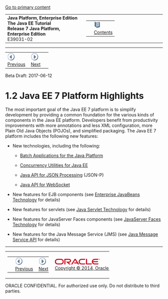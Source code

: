 [Go to primary content](#BEGIN)

<table>
<colgroup>
<col width="50%" />
<col width="50%" />
</colgroup>
<tbody>
<tr class="odd">
<td><strong>Java Platform, Enterprise Edition The Java EE Tutorial</strong><br />
<strong>Release 7 Java Platform, Enterprise Edition</strong><br />
E39031-02</td>
<td><table>
<tbody>
<tr class="odd">
<td> </td>
<td><a href="toc.md"><img src="img/toc.gif" alt="Go To Table Of Contents" /><br />
<span class="icon">Contents</span></a></td>
</tr>
</tbody>
</table></td>
</tr>
</tbody>
</table>

-----

<table>
<tbody>
<tr class="odd">
<td><a href="overview001.md"><img src="img/leftnav.gif" alt="Previous" /><br />
<span class="icon">Previous</span></a> </td>
<td><a href="overview003.md"><img src="img/rightnav.gif" alt="Next" /><br />
<span class="icon">Next</span></a></td>
<td> </td>
</tr>
</tbody>
</table>

Beta Draft: 2017-06-12

# 1.2 Java EE 7 Platform Highlights

The most important goal of the Java EE 7 platform is to simplify
development by providing a common foundation for the various kinds of
components in the Java EE platform. Developers benefit from productivity
improvements with more annotations and less XML configuration, more
Plain Old Java Objects (POJOs), and simplified packaging. The Java EE 7
platform includes the following new features:

  - New technologies, including the following:
    
      - [Batch Applications for the Java
        Platform](overview008.md#CJAJHGIH)
    
      - [Concurrency Utilities for Java EE](overview008.md#CJAFGFCJ)
    
      - [Java API for JSON Processing](overview008.md#CJAGIEEI)
        (JSON-P)
    
      - [Java API for WebSocket](overview008.md#CJAHDJBJ)

  - New features for EJB components (see [Enterprise JavaBeans
    Technology](overview008.md#BNACL) for details)

  - New features for servlets (see [Java Servlet
    Technology](overview008.md#BNACM) for details)

  - New features for JavaServer Faces components (see [JavaServer Faces
    Technology](overview008.md#BNACP) for details)

  - New features for the Java Message Service (JMS) (see [Java Message
    Service API](overview008.md#BNACQ) for details)

-----

<table style="width:66%;">
<colgroup>
<col width="33%" />
<col width="0%" />
<col width="33%" />
</colgroup>
<tbody>
<tr class="odd">
<td><table style="width:96%;">
<colgroup>
<col width="0%" />
<col width="48%" />
<col width="48%" />
</colgroup>
<tbody>
<tr class="odd">
<td> </td>
<td><a href="overview001.md"><img src="img/leftnav.gif" alt="Previous" /><br />
<span class="icon">Previous</span></a> </td>
<td><a href="overview003.md"><img src="img/rightnav.gif" alt="Next" /><br />
<span class="icon">Next</span></a></td>
</tr>
</tbody>
</table></td>
<td><img src="img/oracle.gif" alt="Oracle Logo" class="copyrightlogo" /> <a href="img/cpyr.htm"><br />
<span class="copyrightlogo">Copyright © 2014, Oracle and/or its affiliates. All rights reserved.</span></a></td>
<td><table>
<tbody>
<tr class="odd">
<td> </td>
<td><a href="toc.md"><img src="img/toc.gif" alt="Go To Table Of Contents" /><br />
<span class="icon">Contents</span></a></td>
</tr>
</tbody>
</table></td>
</tr>
</tbody>
</table>

ORACLE CONFIDENTIAL. For authorized use only. Do not distribute to third parties.
